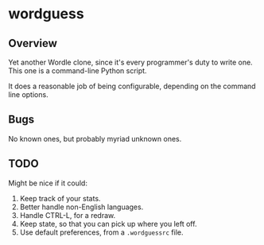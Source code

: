 # wordguess

## Overview

Yet another Wordle clone, since it's every programmer's duty to write one. This
one is a command-line Python script.

It does a reasonable job of being configurable, depending on the command line
options.

## Bugs

No known ones, but probably myriad unknown ones.

## TODO

Might be nice if it could:
  1. Keep track of your stats.
  1. Better handle non-English languages.
  1. Handle CTRL-L, for a redraw.
  1. Keep state, so that you can pick up where you left off.
  1. Use default preferences, from a `.wordguessrc` file.